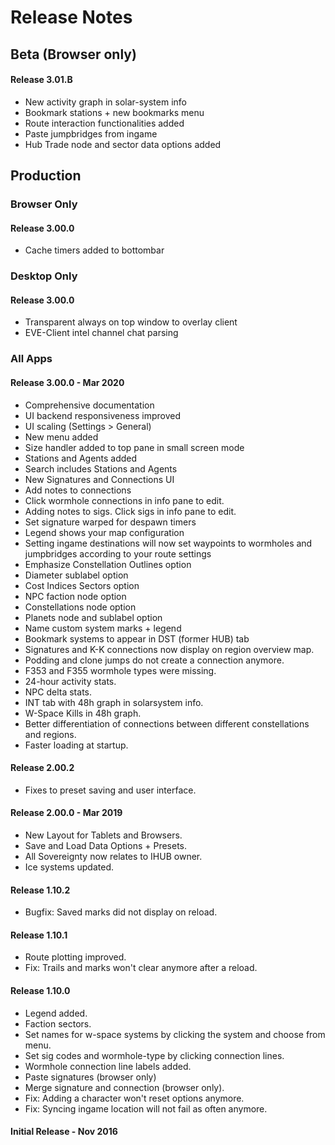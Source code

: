 # Release Notes

## Beta (Browser only)
#### Release 3.01.B 
- New activity graph in solar-system info
- Bookmark stations + new bookmarks menu
- Route interaction functionalities added
- Paste jumpbridges from ingame
- Hub Trade node and sector data options added

## Production
### Browser Only
#### Release 3.00.0
- Cache timers added to bottombar 


### Desktop Only
#### Release 3.00.0
- Transparent always on top window to overlay client
- EVE-Client intel channel chat parsing


### All Apps
#### Release 3.00.0 - Mar 2020
- Comprehensive documentation
- UI backend responsiveness improved
- UI scaling (Settings > General)
- New menu added
- Size handler added to top pane in small screen mode
- Stations and Agents added
- Search includes Stations and Agents
- New Signatures and Connections UI
- Add notes to connections
- Click wormhole connections in info pane to edit.
- Adding notes to sigs. Click sigs in info pane to edit.
- Set signature warped for despawn timers
- Legend shows your map configuration
- Setting ingame destinations will now set waypoints to wormholes and jumpbridges according to your route settings
- Emphasize Constellation Outlines option
- Diameter sublabel option
- Cost Indices Sectors option
- NPC faction node option
- Constellations node option
- Planets node and sublabel option
- Name custom system marks + legend
- Bookmark systems to appear in DST (former HUB) tab
- Signatures and K-K connections now display on region overview map.
- Podding and clone jumps do not create a connection anymore.
- F353 and F355 wormhole types were missing.
- 24-hour activity stats.
- NPC delta stats.
- INT tab with 48h graph in solarsystem info.
- W-Space Kills in 48h graph.
- Better differentiation of connections between different constellations and regions.
- Faster loading at startup.

#### Release 2.00.2
- Fixes to preset saving and user interface.

#### Release 2.00.0 - Mar 2019
- New Layout for Tablets and Browsers.
- Save and Load Data Options + Presets.
- All Sovereignty now relates to IHUB owner.
- Ice systems updated.

#### Release 1.10.2
- Bugfix: Saved marks did not display on reload.

#### Release 1.10.1
- Route plotting improved.
- Fix: Trails and marks won't clear anymore after a reload.

#### Release 1.10.0
- Legend added.
- Faction sectors.
- Set names for w-space systems by clicking the system and choose from menu.
- Set sig codes and wormhole-type by clicking connection lines.
- Wormhole connection line labels added.
- Paste signatures (browser only)
- Merge signature and connection (browser only).
- Fix: Adding a character won't reset options anymore.
- Fix: Syncing ingame location will not fail as often anymore.

#### Initial Release - Nov 2016

<!--stackedit_data:
eyJoaXN0b3J5IjpbLTE0ODgxMDg5NjcsMTE1NTEzMzk4NCwtMT
ExMTc2MDk2MSwzMTU1OTc2NjMsOTk5NTE0MzgzLDIwMjkzMDIw
NTMsLTM3ODE1MDk1NywtODAxMTUwNDgxLDIxMTgwODg4Nyw2Mz
k2NzEyMyw3NzgyOTE2NTEsLTE5NDgyMzcxODRdfQ==
-->
